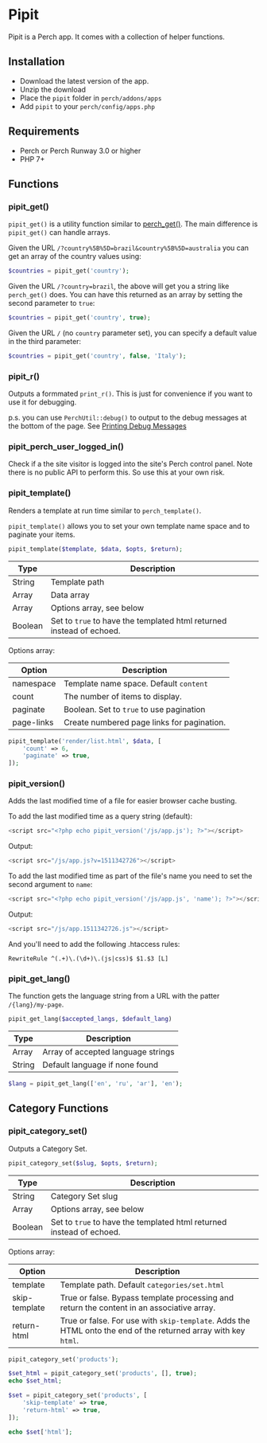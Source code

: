 # Pipit
Pipit is a Perch app. It comes with a collection of helper functions.

## Installation
* Download the latest version of the app.
* Unzip the download
* Place the `pipit` folder in `perch/addons/apps`
* Add `pipit` to your `perch/config/apps.php`


## Requirements
* Perch or Perch Runway 3.0 or higher
* PHP 7+


## Functions

### pipit_get()

`pipit_get()` is a utility function similar to [perch_get()](https://docs.grabaperch.com/functions/utilities/perch-get/). The main difference is `pipit_get()` can handle arrays.

Given the URL `/?country%5B%5D=brazil&country%5B%5D=australia` you can get an array of the country values using:

```php
$countries = pipit_get('country');
```

Given the URL `/?country=brazil`, the above will get you a string like `perch_get()` does. You can have this returned as an array by setting the second parameter to `true`:

```php
$countries = pipit_get('country', true);
```


Given the URL `/` (no `country` parameter set), you can specify a default value in the third parameter:

```php
$countries = pipit_get('country', false, 'Italy');
```




### pipit_r()

Outputs a formmated `print_r()`. This is just for convenience if you want to use it for debugging.

p.s. you can use `PerchUtil::debug()` to output to the debug messages at the bottom of the page. See [Printing Debug Messages](https://grabapipit.com/blog/printing-debug-messages)




### pipit_perch_user_logged_in()

Check if a the site visitor is logged into the site's Perch control panel. Note there is no public API to perform this. So use this at your own risk.




### pipit_template()

Renders a template at run time similar to `perch_template()`. 

`pipit_template()` allows you to set your own template name space and to paginate your items.

```php
pipit_template($template, $data, $opts, $return);
```

| Type       | Description                                                    |
|------------|----------------------------------------------------------------|
| String     | Template path                                                  |
| Array      | Data array                                                     |
| Array      | Options array, see below                                       |
| Boolean    | Set to `true` to have the templated html returned instead of echoed.    |


Options array:

| Option     | Description                                                    |
|------------|----------------------------------------------------------------|
| namespace  | Template name space. Default `content`                         |
| count      | The number of items to display.                                |
| paginate   | Boolean. Set to `true` to use pagination                       |
| page-links | Create numbered page links for pagination.                     |


```php
pipit_template('render/list.html', $data, [
    'count' => 6,
    'paginate' => true,
]);
```




### pipit_version()

Adds the last modified time of a file for easier browser cache busting.

To add the last modified time as a query string (default):

```php
<script src="<?php echo pipit_version('/js/app.js'); ?>"></script>
```

Output:

```php
<script src="/js/app.js?v=1511342726"></script>
```

To add the last modified time as part of the file's name you need to set the second argument to `name`:

```php
<script src="<?php echo pipit_version('/js/app.js', 'name'); ?>"></script>
```

Output:

```php
<script src="/js/app.1511342726.js"></script>
```

And you'll need to add the following .htaccess rules:

```
RewriteRule ^(.+)\.(\d+)\.(js|css)$ $1.$3 [L]
```



### pipit_get_lang()

The function gets the language string from a URL with the patter `/{lang}/my-page`.

```php
pipit_get_lang($accepted_langs, $default_lang)
```


| Type       | Description                                                    |
|------------|----------------------------------------------------------------|
| Array      | Array of accepted language strings                             |
| String     | Default language if none found                                 |


```php
$lang = pipit_get_lang(['en', 'ru', 'ar'], 'en');
```







## Category Functions

### pipit_category_set()

Outputs a Category Set.

```php
pipit_category_set($slug, $opts, $return);
```

| Type       | Description                                                    |
|------------|----------------------------------------------------------------|
| String     | Category Set slug                                              |
| Array      | Options array, see below                                       |
| Boolean    | Set to `true` to have the templated html returned instead of echoed.    |


Options array:

| Option     | Description                                                    |
|------------|----------------------------------------------------------------|
| template   | Template path. Default `categories/set.html`                   |
| skip-template  | True or false. Bypass template processing and return the content in an associative array. |
| return-html    | True or false. For use with `skip-template`. Adds the HTML onto the end of the returned array with key `html`. |



```php
pipit_category_set('products');
```

```php
$set_html = pipit_category_set('products', [], true);
echo $set_html;
```

```php
$set = pipit_category_set('products', [
    'skip-template' => true,
    'return-html' => true,
]);

echo $set['html'];
```